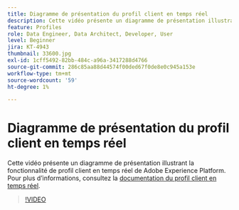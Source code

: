 ```yaml
---
title: Diagramme de présentation du profil client en temps réel
description: Cette vidéo présente un diagramme de présentation illustrant la fonctionnalité de profil client en temps réel de Adobe Experience Platform.
feature: Profiles
role: Data Engineer, Data Architect, Developer, User
level: Beginner
jira: KT-4943
thumbnail: 33600.jpg
exl-id: 1cff5492-82bb-484c-a96a-3417288d4766
source-git-commit: 286c85aa88d44574f00ded67f0de8e0c945a153e
workflow-type: tm+mt
source-wordcount: '59'
ht-degree: 1%

---
```


# Diagramme de présentation du profil client en temps réel

Cette vidéo présente un diagramme de présentation illustrant la fonctionnalité de profil client en temps réel de Adobe Experience Platform. Pour plus d’informations, consultez la [documentation du profil client en temps réel](https://experienceleague.adobe.com/docs/experience-platform/profile/home.html?lang=fr).

>[!VIDEO](https://video.tv.adobe.com/v/33600?learn=on&enablevpops)
